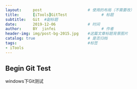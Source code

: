 ```yaml
---
layout:     post                    # 使用的布局（不需要改） 
title:      [iTools]GitTest               # 标题  
subtitle:   Git  #副标题 
date:       2019-12-06              # 时间 
author:     BY  jinfei                    # 作者 
header-img: img/post-bg-2015.jpg    #这篇文章标题背景图片 
catalog: true                       # 是否归档 
tags:                               #标签     
- iTools
---
```


## Begin Git Test
windows下Git测试
